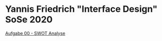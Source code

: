 # Yannis Friedrich "Interface Design" SoSe 2020

[Aufgabe 00 - SWOT Analyse](http://yannis-friedrich.de/interface/interface_exercise_00/)
